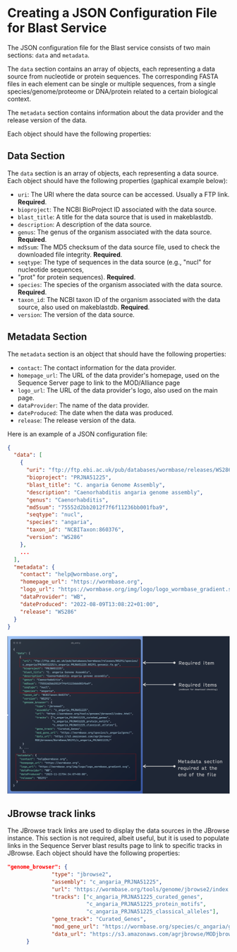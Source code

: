 # Creating a JSON Configuration File for Blast Service

The JSON configuration file for the Blast service consists of two main sections: `data` and `metadata`.

The `data` section contains an array of objects, each representing a data source from nucleotide
or protein sequences. The corresponding FASTA files in each element can be single or multiple sequences, from
a single species/genome/proteome or DNA/protein related to a certain biological context.

The `metadata` section contains information about the data provider and the release version of the data.

Each object should have the following properties:

## Data Section

The `data` section is an array of objects, each representing a data source. Each object should have
the following properties (gaphical example below):

- `uri`: The URI where the data source can be accessed. Usually a FTP link. **Required**.
- `bioproject`: The NCBI BioProject ID associated with the data source.
- `blast_title`: A title for the data source that is used in makeblastdb.
- `description`: A description of the data source.
- `genus`: The genus of the organism associated with the data source. **Required**.
- `md5sum`: The MD5 checksum of the data source file, used to check the downloaded file integrity. **Required**.
- `seqtype`: The type of sequences in the data source (e.g., "nucl" for nucleotide sequences,
- "prot" for protein sequences). **Required**.
- `species`: The species of the organism associated with the data source. **Required**.
- `taxon_id`: The NCBI taxon ID of the organism associated with the data source, also used on makeblastdb. **Required**.
- `version`: The version of the data source.

## Metadata Section

The `metadata` section is an object that should have the following properties:

- `contact`: The contact information for the data provider.
- `homepage_url`: The URL of the data provider's homepage, used on the Sequence Server page to link to the MOD/Alliance page
- `logo_url`: The URL of the data provider's logo, also used on the main page.
- `dataProvider`: The name of the data provider.
- `dateProduced`: The date when the data was produced.
- `release`: The release version of the data.

Here is an example of a JSON configuration file:

```json
{
  "data": [
    {
      "uri": "ftp://ftp.ebi.ac.uk/pub/databases/wormbase/releases/WS286/species/c_angaria/PRJNA51225/c_angaria.PRJNA51225.WS286.genomic.fa.gz",
      "bioproject": "PRJNA51225",
      "blast_title": "C. angaria Genome Assembly",
      "description": "Caenorhabditis angaria genome assembly",
      "genus": "Caenorhabditis",
      "md5sum": "75552d2bb2012f7f6f11236bb001fba9",
      "seqtype": "nucl",
      "species": "angaria",
      "taxon_id": "NCBITaxon:860376",
      "version": "WS286"
    },
    ...
  ],
  "metadata": {
    "contact": "help@wormbase.org",
    "homepage_url": "https://wormbase.org",
    "logo_url": "https://wormbase.org/img/logo/logo_wormbase_gradient.svg",
    "dataProvider": "WB",
    "dateProduced": "2022-08-09T13:08:22+01:00",
    "release": "WS286"
  }
}
```
![Alternative text for image](agr_blast_config_json.png)



## JBrowse track links

The JBrowse track links are used to display the data sources in the JBrowse instance.
This section is not required, albeit useful, but it is used to populate links in the Sequence Server blast results
page to link to specific tracks in JBrowse. Each object should have the following properties:


```json
"genome_browser": {
              "type": "jbrowse2",
              "assembly": "c_angaria_PRJNA51225",
              "url": "https://wormbase.org/tools/genome/jbrowse2/index.html",
              "tracks": ["c_angaria_PRJNA51225_curated_genes",
                         "c_angaria_PRJNA51225_protein_motifs",
                         "c_angaria_PRJNA51225_classical_alleles"],
              "gene_track": "Curated_Genes",
              "mod_gene_url": "https://wormbase.org/species/c_angaria/gene/",
              "data_url": "https://s3.amazonaws.com/agrjbrowse/MODjbrowses/WormBase/WS291/c_angaria_PRJNA51225/"
      }
```
